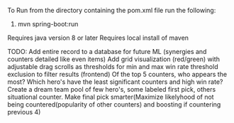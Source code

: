 To Run from the directory containing the pom.xml file run the following:
1. mvn spring-boot:run

Requires java version 8 or later
Requires local install of maven

TODO:
Add entire record to a database for future ML (synergies and counters detailed like even items)
Add grid visualization (red/green) with adjustable drag scrolls as thresholds for min and max win rate threshold exclusion to filter results (frontend)
Of the top 5 counters, who appears the most? Which hero's have the least significant counters and high win rate? Create a dream team pool of few hero's, some labeled first pick, others situational counter.
Make final pick smarter(Maximize likelyhood of not being countered(popularity of other counters) and boosting if countering previous 4)

